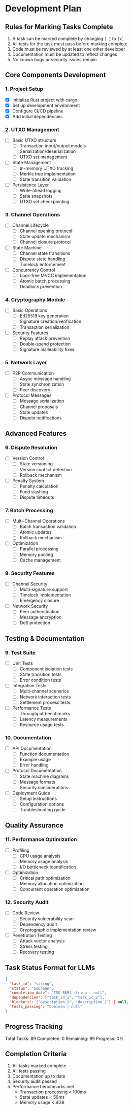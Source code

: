 # Development Plan

## Rules for Marking Tasks Complete
1. A task can be marked complete by changing `[ ]` to `[x]`
2. All tests for the task must pass before marking complete
3. Code must be reviewed by at least one other developer
4. Documentation must be updated to reflect changes
5. No known bugs or security issues remain

## Core Components Development

### 1. Project Setup
- [x] Initialize Rust project with cargo
- [x] Set up development environment
- [x] Configure CI/CD pipeline
- [x] Add initial dependencies

### 2. UTXO Management
- [ ] Basic UTXO structure
  - [ ] Transaction input/output models
  - [ ] Serialization/deserialization
  - [ ] UTXO set management
- [ ] State Management
  - [ ] In-memory UTXO tracking
  - [ ] Merkle tree implementation
  - [ ] State transition validation
- [ ] Persistence Layer
  - [ ] Write-ahead logging
  - [ ] State snapshots
  - [ ] UTXO set checkpointing

### 3. Channel Operations
- [ ] Channel Lifecycle
  - [ ] Channel opening protocol
  - [ ] State update mechanism
  - [ ] Channel closure protocol
- [ ] State Machine
  - [ ] Channel state transitions
  - [ ] Dispute state handling
  - [ ] Timelock enforcement
- [ ] Concurrency Control
  - [ ] Lock-free MVCC implementation
  - [ ] Atomic batch processing
  - [ ] Deadlock prevention

### 4. Cryptography Module
- [ ] Basic Operations
  - [ ] Ed25519 key generation
  - [ ] Signature creation/verification
  - [ ] Transaction serialization
- [ ] Security Features
  - [ ] Replay attack prevention
  - [ ] Double-spend protection
  - [ ] Signature malleability fixes

### 5. Network Layer
- [ ] P2P Communication
  - [ ] Async message handling
  - [ ] State synchronization
  - [ ] Peer discovery
- [ ] Protocol Messages
  - [ ] Message serialization
  - [ ] Channel proposals
  - [ ] State updates
  - [ ] Dispute notifications

## Advanced Features

### 6. Dispute Resolution
- [ ] Version Control
  - [ ] State versioning
  - [ ] Version conflict detection
  - [ ] Rollback mechanism
- [ ] Penalty System
  - [ ] Penalty calculation
  - [ ] Fund slashing
  - [ ] Dispute timeouts

### 7. Batch Processing
- [ ] Multi-Channel Operations
  - [ ] Batch transaction validation
  - [ ] Atomic updates
  - [ ] Rollback mechanism
- [ ] Optimization
  - [ ] Parallel processing
  - [ ] Memory pooling
  - [ ] Cache management

### 8. Security Features
- [ ] Channel Security
  - [ ] Multi-signature support
  - [ ] Timelock implementation
  - [ ] Emergency closure
- [ ] Network Security
  - [ ] Peer authentication
  - [ ] Message encryption
  - [ ] DoS protection

## Testing & Documentation

### 9. Test Suite
- [ ] Unit Tests
  - [ ] Component isolation tests
  - [ ] State transition tests
  - [ ] Error condition tests
- [ ] Integration Tests
  - [ ] Multi-channel scenarios
  - [ ] Network interaction tests
  - [ ] Settlement process tests
- [ ] Performance Tests
  - [ ] Throughput benchmarks
  - [ ] Latency measurements
  - [ ] Resource usage tests

### 10. Documentation
- [ ] API Documentation
  - [ ] Function documentation
  - [ ] Example usage
  - [ ] Error handling
- [ ] Protocol Documentation
  - [ ] State machine diagrams
  - [ ] Message formats
  - [ ] Security considerations
- [ ] Deployment Guide
  - [ ] Setup instructions
  - [ ] Configuration options
  - [ ] Troubleshooting guide

## Quality Assurance

### 11. Performance Optimization
- [ ] Profiling
  - [ ] CPU usage analysis
  - [ ] Memory usage analysis
  - [ ] I/O bottleneck identification
- [ ] Optimization
  - [ ] Critical path optimization
  - [ ] Memory allocation optimization
  - [ ] Concurrent operation optimization

### 12. Security Audit
- [ ] Code Review
  - [ ] Security vulnerability scan
  - [ ] Dependency audit
  - [ ] Cryptographic implementation review
- [ ] Penetration Testing
  - [ ] Attack vector analysis
  - [ ] Stress testing
  - [ ] Recovery testing

## Task Status Format for LLMs
```json
{
  "task_id": "string",
  "status": "boolean",
  "completion_date": "ISO-8601 string | null",
  "dependencies": ["task_id_1", "task_id_2"],
  "blockers": ["description_1", "description_2"] | null,
  "tests_passing": "boolean | null"
}
```

## Progress Tracking
Total Tasks: 89
Completed: 0
Remaining: 89
Progress: 0%

## Completion Criteria
1. All tasks marked complete
2. All tests passing
3. Documentation up to date
4. Security audit passed
5. Performance benchmarks met
   - Transaction processing < 100ms
   - State updates < 50ms
   - Memory usage < 4GB
